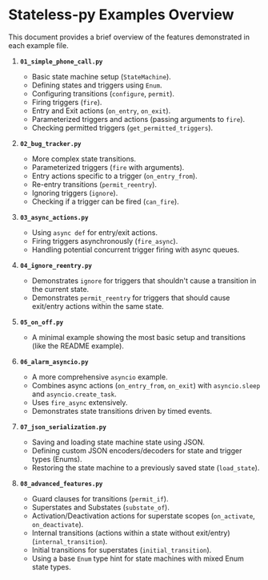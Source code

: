 # Stateless-py Examples Overview

This document provides a brief overview of the features demonstrated in each example file.

1.  **`01_simple_phone_call.py`**
    *   Basic state machine setup (`StateMachine`).
    *   Defining states and triggers using `Enum`.
    *   Configuring transitions (`configure`, `permit`).
    *   Firing triggers (`fire`).
    *   Entry and Exit actions (`on_entry`, `on_exit`).
    *   Parameterized triggers and actions (passing arguments to `fire`).
    *   Checking permitted triggers (`get_permitted_triggers`).

2.  **`02_bug_tracker.py`**
    *   More complex state transitions.
    *   Parameterized triggers (`fire` with arguments).
    *   Entry actions specific to a trigger (`on_entry_from`).
    *   Re-entry transitions (`permit_reentry`).
    *   Ignoring triggers (`ignore`).
    *   Checking if a trigger can be fired (`can_fire`).

3.  **`03_async_actions.py`**
    *   Using `async def` for entry/exit actions.
    *   Firing triggers asynchronously (`fire_async`).
    *   Handling potential concurrent trigger firing with async queues.

4.  **`04_ignore_reentry.py`**
    *   Demonstrates `ignore` for triggers that shouldn't cause a transition in the current state.
    *   Demonstrates `permit_reentry` for triggers that should cause exit/entry actions within the same state.

5.  **`05_on_off.py`**
    *   A minimal example showing the most basic setup and transitions (like the README example).

6.  **`06_alarm_asyncio.py`**
    *   A more comprehensive `asyncio` example.
    *   Combines async actions (`on_entry_from`, `on_exit`) with `asyncio.sleep` and `asyncio.create_task`.
    *   Uses `fire_async` extensively.
    *   Demonstrates state transitions driven by timed events.

7.  **`07_json_serialization.py`**
    *   Saving and loading state machine state using JSON.
    *   Defining custom JSON encoders/decoders for state and trigger types (Enums).
    *   Restoring the state machine to a previously saved state (`load_state`).

8.  **`08_advanced_features.py`**
    *   Guard clauses for transitions (`permit_if`).
    *   Superstates and Substates (`substate_of`).
    *   Activation/Deactivation actions for superstate scopes (`on_activate`, `on_deactivate`).
    *   Internal transitions (actions within a state without exit/entry) (`internal_transition`).
    *   Initial transitions for superstates (`initial_transition`).
    *   Using a base `Enum` type hint for state machines with mixed Enum state types. 